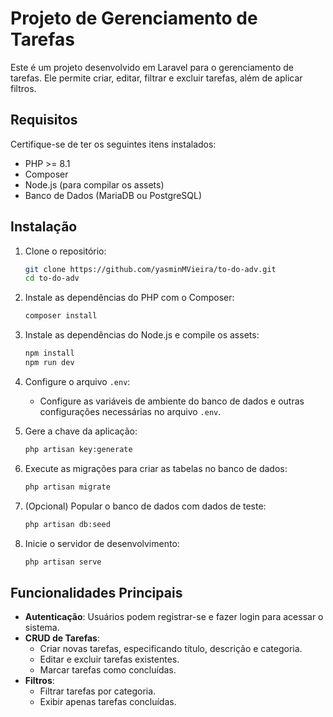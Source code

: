 # Projeto de Gerenciamento de Tarefas

Este é um projeto desenvolvido em Laravel para o gerenciamento de tarefas. Ele permite criar, editar, filtrar e excluir tarefas, além de aplicar filtros.

## Requisitos

Certifique-se de ter os seguintes itens instalados:

- PHP >= 8.1
- Composer
- Node.js (para compilar os assets)
- Banco de Dados (MariaDB ou PostgreSQL)

## Instalação

1. Clone o repositório:
   ```bash
   git clone https://github.com/yasminMVieira/to-do-adv.git
   cd to-do-adv
   ```

2. Instale as dependências do PHP com o Composer:
   ```bash
   composer install
   ```

3. Instale as dependências do Node.js e compile os assets:
   ```bash
   npm install
   npm run dev
   ```

4. Configure o arquivo `.env`:
   - Configure as variáveis de ambiente do banco de dados e outras configurações necessárias no arquivo `.env`.

5. Gere a chave da aplicação:
   ```bash
   php artisan key:generate
   ```

6. Execute as migrações para criar as tabelas no banco de dados:
   ```bash
   php artisan migrate
   ```

7. (Opcional) Popular o banco de dados com dados de teste:
   ```bash
   php artisan db:seed
   ```

8. Inicie o servidor de desenvolvimento:
   ```bash
   php artisan serve
   ```


## Funcionalidades Principais

- **Autenticação**: Usuários podem registrar-se e fazer login para acessar o sistema.
- **CRUD de Tarefas**:
  - Criar novas tarefas, especificando título, descrição e categoria.
  - Editar e excluir tarefas existentes.
  - Marcar tarefas como concluídas.
- **Filtros**:
  - Filtrar tarefas por categoria.
  - Exibir apenas tarefas concluídas.

